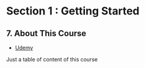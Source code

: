 # Section 1 : Getting Started

## 7. About This Course

- [Udemy](https://www.udemy.com/course/the-complete-guide-to-angular-2/learn/lecture/6655606#overview)

Just a table of content of this course
